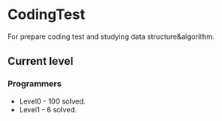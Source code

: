# CodingTest
For prepare coding test and studying data structure&algorithm.
## Current level
### Programmers
- Level0 - 100 solved.
- Level1 - 6 solved.
